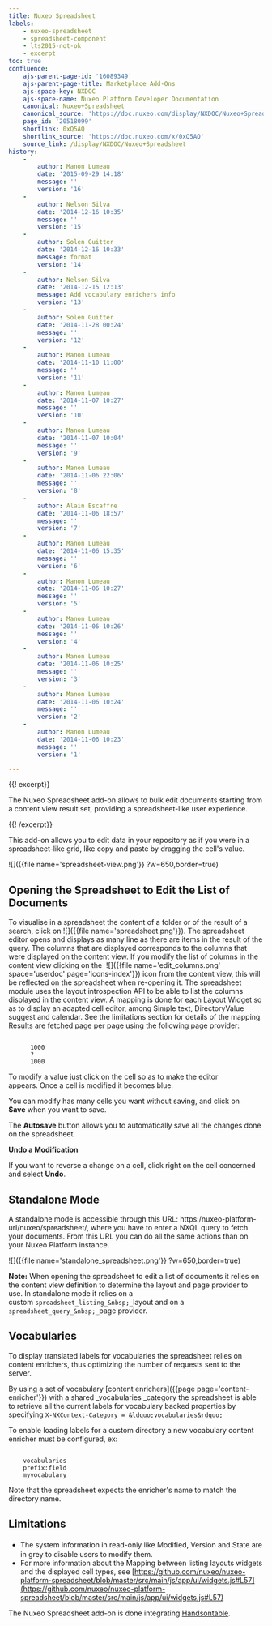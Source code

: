 ```yaml
---
title: Nuxeo Spreadsheet
labels:
    - nuxeo-spreadsheet
    - spreadsheet-component
    - lts2015-not-ok
    - excerpt
toc: true
confluence:
    ajs-parent-page-id: '16089349'
    ajs-parent-page-title: Marketplace Add-Ons
    ajs-space-key: NXDOC
    ajs-space-name: Nuxeo Platform Developer Documentation
    canonical: Nuxeo+Spreadsheet
    canonical_source: 'https://doc.nuxeo.com/display/NXDOC/Nuxeo+Spreadsheet'
    page_id: '20518099'
    shortlink: 0xQ5AQ
    shortlink_source: 'https://doc.nuxeo.com/x/0xQ5AQ'
    source_link: /display/NXDOC/Nuxeo+Spreadsheet
history:
    - 
        author: Manon Lumeau
        date: '2015-09-29 14:18'
        message: ''
        version: '16'
    - 
        author: Nelson Silva
        date: '2014-12-16 10:35'
        message: ''
        version: '15'
    - 
        author: Solen Guitter
        date: '2014-12-16 10:33'
        message: format
        version: '14'
    - 
        author: Nelson Silva
        date: '2014-12-15 12:13'
        message: Add vocabulary enrichers info
        version: '13'
    - 
        author: Solen Guitter
        date: '2014-11-28 00:24'
        message: ''
        version: '12'
    - 
        author: Manon Lumeau
        date: '2014-11-10 11:00'
        message: ''
        version: '11'
    - 
        author: Manon Lumeau
        date: '2014-11-07 10:27'
        message: ''
        version: '10'
    - 
        author: Manon Lumeau
        date: '2014-11-07 10:04'
        message: ''
        version: '9'
    - 
        author: Manon Lumeau
        date: '2014-11-06 22:06'
        message: ''
        version: '8'
    - 
        author: Alain Escaffre
        date: '2014-11-06 18:57'
        message: ''
        version: '7'
    - 
        author: Manon Lumeau
        date: '2014-11-06 15:35'
        message: ''
        version: '6'
    - 
        author: Manon Lumeau
        date: '2014-11-06 10:27'
        message: ''
        version: '5'
    - 
        author: Manon Lumeau
        date: '2014-11-06 10:26'
        message: ''
        version: '4'
    - 
        author: Manon Lumeau
        date: '2014-11-06 10:25'
        message: ''
        version: '3'
    - 
        author: Manon Lumeau
        date: '2014-11-06 10:24'
        message: ''
        version: '2'
    - 
        author: Manon Lumeau
        date: '2014-11-06 10:23'
        message: ''
        version: '1'

---
```

{{! excerpt}}

The Nuxeo Spreadsheet add-on allows to bulk edit documents starting from a content view result set, providing a spreadsheet-like user experience.

{{! /excerpt}}

This add-on allows you to edit data in your repository as if you were in a spreadsheet-like grid, like copy and paste by dragging the cell's value.

![]({{file name='spreadsheet-view.png'}} ?w=650,border=true)

## Opening the Spreadsheet to Edit the List of Documents

To visualise in a spreadsheet the content of a folder or of the result of a search, click on ![]({{file name='spreadsheet.png'}}).&nbsp;The spreadsheet editor opens and displays as many line as there are items in the result of the query. The columns that are displayed corresponds to the columns that were displayed on the content view. If you modify the list of columns in the content view<span>&nbsp;clicking on the&nbsp;</span> ![]({{file name='edit_columns.png' space='userdoc' page='icons-index'}})&nbsp;icon from the content view, this will be reflected on the spreadsheet when re-opening it. The spreadsheet module uses the layout introspection API&nbsp;to be able to list the columns displayed in the content view. A mapping is done for each Layout Widget so as to display an adapted cell editor, among Simple text, DirectoryValue suggest and calendar. See the limitations section for details of the mapping. Results are&nbsp;fetched page per page using the following page provider:

```

      1000
      ?
      1000

```

To modify a value just click on the cell so as to make the editor appears.&nbsp;<span>Once a cell is modified it becomes blue.</span>

<span>You can modify has many cells you want without saving, and</span> click on **Save**&nbsp;when you want to save.

The **Autosave** button allows you to automatically save all the changes done on the spreadsheet.&nbsp;

**Undo a Modification**

If you want to reverse a change on a cell, click right on the cell concerned and select **Undo**.

## Standalone Mode

A standalone mode is accessible through this URL:&nbsp;https:/nuxeo-platform-url/nuxeo/spreadsheet/, where you have to enter a NXQL query to fetch your documents. From this URL you can do all the same actions than on your Nuxeo Platform instance. &nbsp;

![]({{file name='standalone_spreadsheet.png'}} ?w=650,border=true)

**Note:** When opening the spreadsheet to edit a list of documents it relies on the content view definition to determine the layout and page provider to use. In standalone mode it relies on a custom&nbsp;`spreadsheet_listing_&nbsp;_`layout and on a `spreadsheet_query_&nbsp;_`page provider.

## Vocabularies

To display translated labels for vocabularies the spreadsheet relies on content enrichers, thus&nbsp;<span>optimizing the number of requests sent to the server.</span>

<span>By using a set of vocabulary [content enrichers]({{page page='content-enricher'}})</span> with a shared _vocabularies&nbsp;_category the spreadsheet is able to retrieve all the current labels for&nbsp;<span>vocabulary&nbsp;</span>backed <span>properties&nbsp;</span>by <span>specifying&nbsp;</span>`X-NXContext-Category = &ldquo;vocabularies&rdquo;`

To enable loading labels for a custom directory a new vocabulary content enricher must be configured, ex:

```

    vocabularies
    prefix:field
    myvocabulary

```

Note that the spreadsheet expects the enricher's name to match the directory name.

## Limitations

*   <span style="line-height: 21.58px;">The system information in read-only like Modified, Version and State are in grey to disable users to modify them.&nbsp;</span>
*   For more information about the Mapping <span>between listing layouts widgets and the displayed cell types, see</span>&nbsp;[https://github.com/nuxeo/nuxeo-platform-spreadsheet/blob/master/src/main/js/app/ui/widgets.js#L57](https://github.com/nuxeo/nuxeo-platform-spreadsheet/blob/master/src/main/js/app/ui/widgets.js#L57)

The Nuxeo Spreadsheet add-on is done integrating&nbsp;[Handsontable](http://handsontable.com/).&nbsp;
